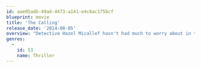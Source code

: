 ```yaml
---
id: aae05adb-49ad-4473-a141-e4c6ac175bcf
blueprint: movie
title: 'The Calling'
release_date: '2014-08-05'
overview: "Detective Hazel Micallef hasn't had much to worry about in the sleepy town of Port Dundas until a string of gruesome murders in the surrounding countryside brings her face to face with a serial killer driven by a higher calling."
genres:
  -
    id: 53
    name: Thriller
---
```

